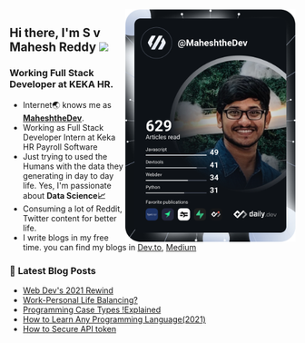
<a href="https://app.daily.dev/MaheshtheDev">
  <img src="https://github.com/MaheshtheDev/maheshthedev/blob/master/devcard.svg" width="300" alt="Mahesh Reddy's Dev Card" align="right"/>
</a>

## Hi there, I'm S v Mahesh Reddy <img src="https://media.giphy.com/media/hvRJCLFzcasrR4ia7z/giphy.gif" width="25px">

### Working Full Stack Developer at KEKA HR.
* Internet🌏 knows me as [**MaheshtheDev**](https://www.google.com/search?q=maheshthedev). 
* Working as Full Stack Developer Intern at Keka HR Payroll Software
* Just trying to used the Humans with the data they generating in day to day life. Yes, I'm passionate about **Data Science📈**
* Consuming a lot of Reddit, Twitter content for better life.
* I write blogs in my free time. you can find my blogs in [Dev.to](https://dev.to/maheshthedev), [Medium](https://medium.com/@maheshthedev)




### 📕 **Latest Blog Posts**
<!-- BLOG-POST-LIST:START -->
- [Web Dev&#39;s 2021 Rewind](https://blog.maheshthedev.me/web-devs-2021-rewind)
- [Work-Personal Life Balancing?](https://blog.maheshthedev.me/work-personal-life-balancing)
- [Programming Case Types !Explained](https://blog.maheshthedev.me/programming-case-types-explained)
- [How to Learn Any Programming Language&lpar;2021&rpar;](https://blog.maheshthedev.me/how-to-learn-any-programming-language2021)
- [How to Secure API token](https://blog.maheshthedev.me/how-to-secure-api-token)
<!-- BLOG-POST-LIST:END -->
